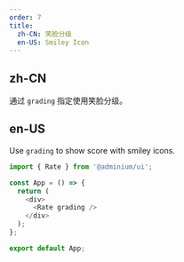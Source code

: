 ```yaml
---
order: 7
title:
  zh-CN: 笑脸分级
  en-US: Smiley Icon
---
```


## zh-CN

通过 `grading` 指定使用笑脸分级。

## en-US

Use `grading` to show score with smiley icons.

```js
import { Rate } from '@adminium/ui';

const App = () => {
  return (
    <div>
      <Rate grading />
    </div>
  );
};

export default App;
```
